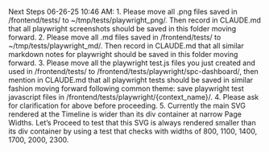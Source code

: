 Next Steps 06-26-25 10:46 AM:
    1. Please move all .png files saved in /frontend/tests/ to ~/tmp/tests/playwright_png/. Then record in CLAUDE.md that all playwright screenshots should be saved in this folder moving forward.
    2. Please move all .md files saved in /frontend/tests/ to ~/tmp/tests/playwright_md/. Then record in CLAUDE.md that all similar markdown notes for playwright should be saved in this folder moving forward. 
    3. Please move all the playwright test.js files you just created and used in /frontend/tests/ to /frontend/tests/playwright/spc-dashboard/, then mention in CLAUDE.md that all playwright tests should be saved in similar fashion moving forward following common theme: save playwright test javascript files in /frontend/tests/playwright/{context_name}/.
    4. Please ask for clarification for above before proceeding.
    5. Currently the main SVG rendered at the Timeline is wider than its div container at narrow Page Widths. Let’s Proceed to test that this SVG is always rendered smaller than its div container by using a test that checks with widths of 800, 1100, 1400, 1700, 2000, 2300.
